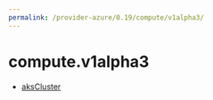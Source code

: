 ```yaml
---
permalink: /provider-azure/0.19/compute/v1alpha3/
---
```


# compute.v1alpha3



* [aksCluster](aksCluster.md)